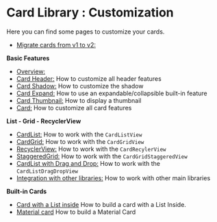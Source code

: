 # Card Library : Customization

Here you can find some pages to customize your cards.

* [Migrate cards from v1 to v2:](MIGRATE.md)

**Basic Features**
* [Overview:](OVERVIEW.md)
* [Card Header:](HEADER.md) How to customize all header features
* [Card Shadow:](SHADOW.md) How to customize the shadow
* [Card Expand:](EXPAND.md) How to use an expandable/collapsible built-in feature
* [Card Thumbnail:](THUMBNAIL.md) How to display a thumbnail
* [Card:](CARD.md) How to customize all card features

**List - Grid - RecyclerView**
* [CardList:](CARDLIST.md) How to work with the `CardListView`
* [CardGrid:](CARDGRID.md) How to work with the `CardGridView`
* [RecyclerView:](CARDRECYCLERVIEW.md) How to work with the `CardRecylerView`
* [StaggeredGrid:](STAGGEREDGRID.md) How to work with the `CardGridStaggeredView`
* [CardList with Drag and Drop:](DRAGDROPLIST.md) How to work with the `CardListDragDropView`
* [Integration with other libraries:](OTHERLIBRARIES.md) How to work with other main libraries

**Built-in Cards**
* [Card with a List inside](CARDWITHLIST.md) How to build a card with a List Inside.
* [Material card](MATERIALCARD.md) How to build a Material Card

